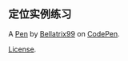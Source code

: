 定位实例练习
------


A [Pen](https://codepen.io/bellatrix99/pen/GRjpNyv) by [Bellatrix99](https://codepen.io/bellatrix99) on [CodePen](https://codepen.io).

[License](https://codepen.io/bellatrix99/pen/GRjpNyv/license).